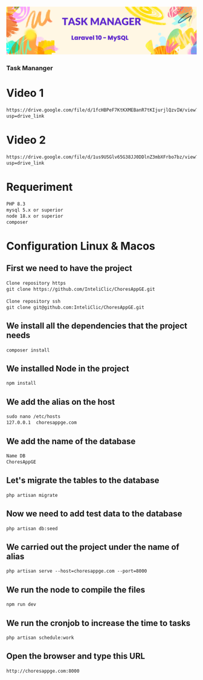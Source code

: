 ![admin task](taskmanager.png)

### Task Mananger

# Video 1
```
https://drive.google.com/file/d/1fcHBPeF7KtKXMEBanR7tKIjurjlQzvIW/view?usp=drive_link
```

# Video 2
```
https://drive.google.com/file/d/1us9USGlv65G38JJ0DDlnZ3mbXFrbo7bz/view?usp=drive_link
```
# Requeriment
```
PHP 8.3
mysql 5.x or superior
node 18.x or superior
composer
```

# Configuration Linux & Macos

##  First we need to have the project
```
Clone repository https
git clone https://github.com/InteliClic/ChoresAppGE.git

Clone repository ssh
git clone git@github.com:InteliClic/ChoresAppGE.git
```

## We install all the dependencies that the project needs
```
composer install
```

## We installed Node in the project
```
npm install
```

## We add the alias on the host
```
sudo nano /etc/hosts
127.0.0.1  choresappge.com
```

## We add the name of the database
```
Name DB
ChoresAppGE
```

## Let's migrate the tables to the database
```
php artisan migrate
```

## Now we need to add test data to the database
```
php artisan db:seed
```

## We carried out the project under the name of alias
```
php artisan serve --host=choresappge.com --port=8000
```

## We run the node to compile the files
```
npm run dev
```

## We run the cronjob to increase the time to tasks
```
php artisan schedule:work
```

## Open the browser and type this URL
```
http://choresappge.com:8000
```